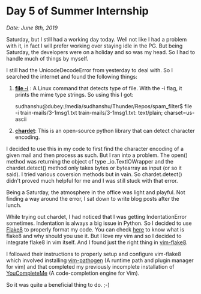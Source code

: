 # Day 5 of Summer Internship

*Date: June 8th, 2019*

Saturday, but I still had a working day today. Well not like I had a problem with it, in fact I will prefer working over staying idle in the PG.
But being Saturday, the developers were on a holiday and so was my head.
So I had to handle much of things by myself.

I still had the UnicodeDecodeError from yesterday to deal with. So I searched the internet and found the following things:

1. [**file -i**](https://www.computerhope.com/unix/ufile.htm) : A Linux command that detects type of file. With the -i flag, it prints the mime type strings. So using this I got:

	sudhanshu@dubey:/media/sudhanshu/Thunder/Repos/spam_filter$ file -i train-mails/3-1msg1.txt 
	train-mails/3-1msg1.txt: text/plain; charset=us-ascii

2. [**chardet**](https://pypi.org/project/chardet/): This is an open-source python library that can detect character encoding.

I decided to use this in my code to first find the character encoding of a given mail and then process as such. But I ran into a problem. The open() method was returning the object of type \_io.TextIOWrapper and the chardet.detect() method only takes bytes or bytearray as input (or so it said). I tried various coversion methods but in vain.
So chardet.detect() didn't proved much helpful for me and I was still stuck with that error.

Being a Saturday, the atmosphere in the office was light and playful. Not finding a way around the error, I sat down to write blog posts after the lunch.

While trying out chardet, I had noticed that I was getting IndentationError sometimes. Indentation is always a big issue in Python. So I decided to use [Flake8](https://pypi.org/project/flake8/) to properly format my code. You can check [here](https://medium.com/python-pandemonium/what-is-flake8-and-why-we-should-use-it-b89bd78073f2) to know what is flake8 and why should you use it.
But I love my vim and so I decided to integrate flake8 in vim itself. And I found just the right thing in [vim-flake8](https://github.com/nvie/vim-flake8). 

I followed their instructions to properly setup and configure vim-flake8 which involved installing [vim-pathogen](https://github.com/tpope/vim-pathogen) (A runtime path and plugin manager for vim) and that completed my previously incomplete installation of [YouCompleteMe](https://github.com/Valloric/YouCompleteMe) (A code-completion engine for Vim).

So it was quite a beneficial thing to do. ;-)
